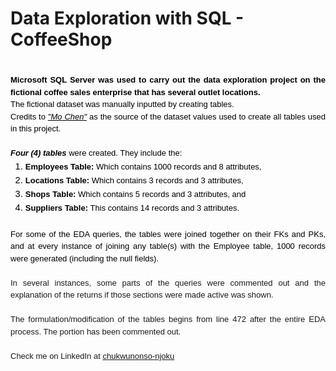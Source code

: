 # Data Exploration with SQL - CoffeeShop
<p style='margin-top:0in;margin-right:0in;margin-bottom:0in;margin-left:0in;font-size:11.0pt;font-family:"Calibri",sans-serif;text-align:justify;line-height:150%;'><strong><span style="font-size:13px;line-height:150%;color:black;">&nbsp;</span></strong></p>
<p style='margin-top:0in;margin-right:0in;margin-bottom:0in;margin-left:0in;font-size:11.0pt;font-family:"Calibri",sans-serif;text-align:justify;line-height:150%;'><strong><span style="font-size:13px;line-height:150%;color:black;">Microsoft SQL Server was used to carry out the data exploration project on the fictional coffee sales enterprise that has several outlet locations.</span></strong></p>
<p style='margin-top:0in;margin-right:0in;margin-bottom:0in;margin-left:0in;font-size:11.0pt;font-family:"Calibri",sans-serif;text-align:justify;line-height:150%;'><span style="font-size:13px;line-height:150%;color:black;">The fictional dataset was manually inputted by creating tables.&nbsp;</span></p>
<p style='margin-top:0in;margin-right:0in;margin-bottom:0in;margin-left:0in;font-size:11.0pt;font-family:"Calibri",sans-serif;text-align:justify;line-height:150%;'><span style="font-size:13px;line-height:150%;color:black;">Credits to<em>&nbsp;<u>&quot;Mo Chen&quot;</u>&nbsp;</em>as the source of the dataset values used to create all tables used in this project.</span></p>
<p style='margin-top:0in;margin-right:0in;margin-bottom:0in;margin-left:0in;font-size:11.0pt;font-family:"Calibri",sans-serif;text-align:justify;line-height:150%;'><span style="font-size:13px;line-height:150%;color:black;">&nbsp;</span></p>
<p style='margin-top:0in;margin-right:0in;margin-bottom:0in;margin-left:0in;font-size:11.0pt;font-family:"Calibri",sans-serif;text-align:justify;line-height:150%;'><strong><em><span style="font-size:13px;line-height:150%;color:black;">Four (4) tables</span></em></strong><span style="font-size:13px;line-height:150%;color:black;">&nbsp;were created. They include the:</span></p>
<ol style="margin-bottom:0in;margin-top:0in;" start="1" type="1">
    <li style='margin-top:0in;margin-right:0in;margin-bottom:0in;margin-left:0in;font-size:11.0pt;font-family:"Calibri",sans-serif;color:black;text-align:justify;line-height:150%;'><strong><span style="font-size:13px;line-height:150%;">Employees Table:</span></strong><span style="font-size:13px;line-height:150%;">&nbsp;Which contains 1000 records and 8 attributes,</span></li>
    <li style='margin-top:0in;margin-right:0in;margin-bottom:0in;margin-left:0in;font-size:11.0pt;font-family:"Calibri",sans-serif;color:black;text-align:justify;line-height:150%;'><strong><span style="font-size:13px;line-height:150%;">Locations Table:</span></strong><span style="font-size:13px;line-height:150%;">&nbsp;Which contains 3 records and 3 attributes,</span></li>
    <li style='margin-top:0in;margin-right:0in;margin-bottom:0in;margin-left:0in;font-size:11.0pt;font-family:"Calibri",sans-serif;color:black;text-align:justify;line-height:150%;'><strong><span style="font-size:13px;line-height:150%;">Shops Table:</span></strong><span style="font-size:13px;line-height:150%;">&nbsp;Which contains 5 records and 3 attributes, and</span></li>
    <li style='margin-top:0in;margin-right:0in;margin-bottom:0in;margin-left:0in;font-size:11.0pt;font-family:"Calibri",sans-serif;color:black;text-align:justify;line-height:150%;'><strong><span style="font-size:13px;line-height:150%;">Suppliers Table:</span></strong><span style="font-size:13px;line-height:150%;">&nbsp;This contains 14 records and 3 attributes.</span></li>
</ol>
<p style='margin-top:0in;margin-right:0in;margin-bottom:0in;margin-left:0in;font-size:11.0pt;font-family:"Calibri",sans-serif;text-align:justify;line-height:150%;'><br></p>
<p style='margin-top:0in;margin-right:0in;margin-bottom:0in;margin-left:0in;font-size:11.0pt;font-family:"Calibri",sans-serif;text-align:justify;line-height:150%;'><span style="font-size:13px;line-height:150%;color:black;">For some of the EDA queries, the tables were joined together on their FKs and PKs, and at every instance of joining any table(s)&nbsp;with the Employee table, 1000 records were generated (including the null fields).</span></p>
<p style='margin-top:0in;margin-right:0in;margin-bottom:0in;margin-left:0in;font-size:11.0pt;font-family:"Calibri",sans-serif;text-align:justify;line-height:150%;'><span style="font-size:13px;line-height:150%;">&nbsp;</span></p>
<p style='margin-top:0in;margin-right:0in;margin-bottom:0in;margin-left:0in;font-size:11.0pt;font-family:"Calibri",sans-serif;text-align:justify;line-height:150%;'><span style="font-size:13px;line-height:150%;">In several instances, some parts of the queries were commented out and the explanation of the returns if those sections were made active was shown.&nbsp;</span></p>
<p style='margin-top:0in;margin-right:0in;margin-bottom:0in;margin-left:0in;font-size:11.0pt;font-family:"Calibri",sans-serif;text-align:justify;line-height:150%;'><span style="font-size:13px;line-height:150%;">&nbsp;</span></p>
<p style='margin-top:0in;margin-right:0in;margin-bottom:0in;margin-left:0in;font-size:11.0pt;font-family:"Calibri",sans-serif;text-align:justify;line-height:150%;'><span style="font-size:13px;line-height:150%;">The formulation/modification of the tables begins from line 472 after the entire EDA process. The portion has been commented out.</span></p>
<p style='margin-top:0in;margin-right:0in;margin-bottom:0in;margin-left:0in;font-size:11.0pt;font-family:"Calibri",sans-serif;text-align:justify;line-height:150%;'><span style="font-size:13px;line-height:150%;">&nbsp;</span></p>
<p style='margin-top:0in;margin-right:0in;margin-bottom:0in;margin-left:0in;font-size:11.0pt;font-family:"Calibri",sans-serif;text-align:justify;line-height:150%;'><span style="font-size:13px;line-height:150%;">Check me on LinkedIn at&nbsp;</span><a href="https://www.linkedin.com/in/chukwunonso-njoku/"><span style="font-size:13px;line-height:150%;">chukwunonso-njoku</span></a></p>
